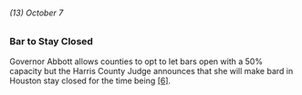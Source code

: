 ###### (13) October 7

### Bar to Stay Closed

Governor Abbott allows counties to opt to let bars open with a 50% capacity but the Harris County Judge announces that she will make bard in Houston stay closed for the time being [[6]](https://houston.eater.com/2020/8/19/21376060/houston-coronavirus-pandemic-restaurants-timeline-reopening). 